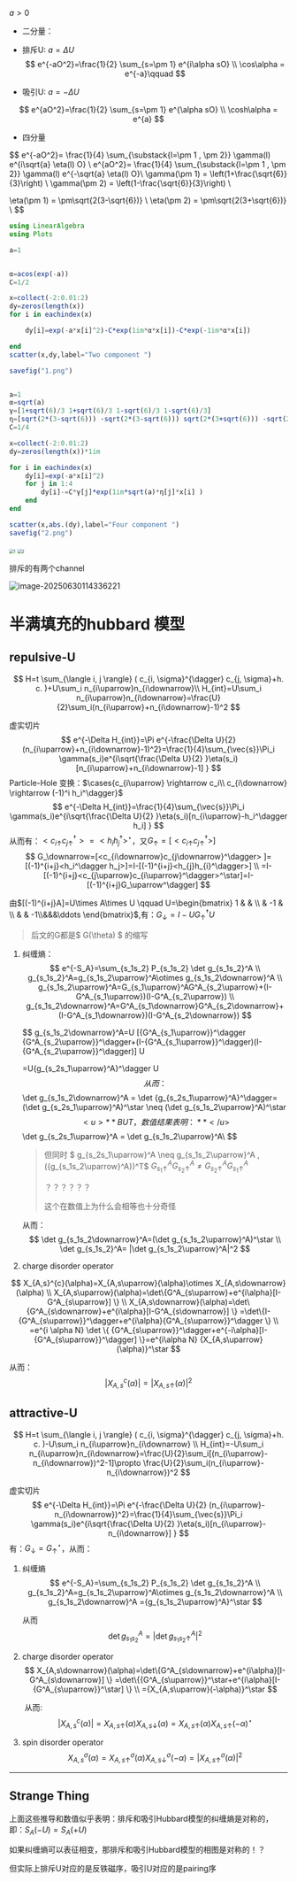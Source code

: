 $a>0$

-   二分量：

  - 排斥U: $a=\Delta U$
    $$
    e^{-aO^2}=\frac{1}{2} \sum_{s=\pm 1} e^{i\alpha sO}
    \\
    \cos\alpha = e^{-a}\qquad
    $$
  
- 吸引U: $a=-\Delta U$

$$
e^{aO^2}=\frac{1}{2} \sum_{s=\pm 1} e^{\alpha sO}
\\
\cosh\alpha = e^{a}
$$

- 四分量

$$
e^{-aO^2}=
\frac{1}{4} \sum_{\substack{l=\pm 1 , \pm 2}} \gamma(l) e^{i\sqrt{a} \eta(l) O} 
\\
e^{aO^2}=
\frac{1}{4} \sum_{\substack{l=\pm 1 , \pm 2}} \gamma(l) e^{-\sqrt{a} \eta(l) O}\\
\gamma(\pm 1) = \left(1+\frac{\sqrt{6}}{3}\right) \\
\gamma(\pm 2) = \left(1-\frac{\sqrt{6}}{3}\right) \\

\eta(\pm 1) = \pm\sqrt{2(3-\sqrt{6})} \\
\eta(\pm 2) = \pm\sqrt{2(3+\sqrt{6})} \\
$$

```julia
using LinearAlgebra
using Plots

a=1


α=acos(exp(-a))
C=1/2

x=collect(-2:0.01:2)
dy=zeros(length(x))
for i in eachindex(x)

    dy[i]=exp(-a*x[i]^2)-C*exp(1im*α*x[i])-C*exp(-1im*α*x[i])

end
scatter(x,dy,label="Two component ")

savefig("1.png")


a=1
α=sqrt(a)
γ=[1+sqrt(6)/3 1+sqrt(6)/3 1-sqrt(6)/3 1-sqrt(6)/3]
η=[sqrt(2*(3-sqrt(6))) -sqrt(2*(3-sqrt(6))) sqrt(2*(3+sqrt(6))) -sqrt(2*(3+sqrt(6)))]
C=1/4

x=collect(-2:0.01:2)
dy=zeros(length(x))*1im

for i in eachindex(x)
    dy[i]=exp(-a*x[i]^2)
    for j in 1:4
        dy[i]-=C*γ[j]*exp(1im*sqrt(a)*η[j]*x[i] )
    end
end

scatter(x,abs.(dy),label="Four component ")
savefig("2.png")

```

<img src="E:\桌面\JuliaDQMC\basic\HS\1.png" alt="1" style="zoom:50%;" />

<img src="E:\桌面\JuliaDQMC\basic\HS\2.png" alt="2" style="zoom:50%;" />

排斥的有两个channel

![image-20250630114336221](C:\Users\KAP\AppData\Roaming\Typora\typora-user-images\image-20250630114336221.png)





# 半满填充的hubbard 模型

## repulsive-U

$$
H=t \sum_{\langle i, j \rangle} ( c_{i, \sigma}^{\dagger} c_{j, \sigma}+h. c. )+U\sum_i n_{i\uparrow}n_{i\downarrow}\\
H_{int}=U\sum_i n_{i\uparrow}n_{i\downarrow}=\frac{U}{2}\sum_i(n_{i\uparrow}+n_{i\downarrow}-1)^2
$$

虚实切片
$$
e^{-\Delta H_{int}}=\Pi e^{-\frac{\Delta U}{2} (n_{i\uparrow}+n_{i\downarrow}-1)^2}=\frac{1}{4}\sum_{\vec{s}}\Pi_i \gamma(s_i)e^{i\sqrt{\frac{\Delta U}{2} }\eta(s_i)[n_{i\uparrow}+n_{i\downarrow}-1] }
$$
Particle-Hole 变换：$\cases{c_{i\uparrow} \rightarrow c_i\\ c_{i\downarrow} \rightarrow (-1)^i h_i^\dagger}$
$$
e^{-\Delta H_{int}}=\frac{1}{4}\sum_{\vec{s}}\Pi_i \gamma(s_i)e^{i\sqrt{\frac{\Delta U}{2} }\eta(s_i)[n_{i\uparrow}-h_i^\dagger h_i] }
$$
从而有：$<c_{i\uparrow}c_{j\uparrow}^\dagger>=<h_ih_j^\dagger>^\star$，又$G_\uparrow=[<c_{i\uparrow}c_{j\uparrow}^\dagger>]$
$$
G_\downarrow=[<c_{i\downarrow}c_{j\downarrow}^\dagger> ]=[(-1)^{i+j}<h_i^\dagger h_j>]=I-[(-1)^{i+j}<h_{j}h_{i}^\dagger>]
\\
=I-[(-1)^{i+j}<c_{j\uparrow}c_{i\uparrow}^\dagger>^\star]=I-[(-1)^{i+j}G_\uparrow^\dagger]
$$

由$[(-1)^{i+j}A]=U\times A\times U \qquad U=\begin{bmatrix}
1 &  & \\
 & -1 & \\ & & -1\\&&&\ddots
\end{bmatrix}$,有：$G_\downarrow=I-UG_\uparrow^\dagger U$

> 后文的G都是$ G(\theta) $ 的缩写

1. 纠缠熵：
   $$
   e^{-S_A}=\sum_{s_1s_2} P_{s_1s_2} \det g_{s_1s_2}^A
   \\
   g_{s_1s_2}^A=g_{s_1s_2\uparrow}^A\otimes g_{s_1s_2\downarrow}^A 
   \\
   g_{s_1s_2\uparrow}^A=G_{s_1\uparrow}^AG^A_{s_2\uparrow}+(I-G^A_{s_1\uparrow})(I-G^A_{s_2\uparrow}) 
   \\
   g_{s_1s_2\downarrow}^A=G^A_{s_1\downarrow}G^A_{s_2\downarrow}+(I-G^A_{s_1\downarrow})(I-G^A_{s_2\downarrow})
   $$
   

   $$
   g_{s_1s_2\downarrow}^A=U [{G^A_{s_1\uparrow}}^\dagger {G^A_{s_2\uparrow}}^\dagger+(I-{G^A_{s_1\uparrow}}^\dagger)(I-{G^A_{s_2\uparrow}}^\dagger)] U
   
   =U{g_{s_2s_1\uparrow}^A}^\dagger U
   $$
    从而：
   $$
   \det g_{s_1s_2\downarrow}^A = \det {g_{s_2s_1\uparrow}^A}^\dagger=(\det g_{s_2s_1\uparrow}^A)^\star \neq (\det g_{s_1s_2\uparrow}^A)^\star
   $$
   <u>**BUT，数值结果表明：**</u>
   $$
   \det g_{s_2s_1\uparrow}^A = \det g_{s_1s_2\uparrow}^A\\
   $$

   > 但同时 $  g_{s_2s_1\uparrow}^A \neq g_{s_1s_2\uparrow}^A , ({g_{s_1s_2\uparrow}^A})^T$  $G^A_{s_1\uparrow}G^A_{s_2\uparrow}\neq G^A_{s_2\uparrow}G^A_{s_1\uparrow}$
   >
   > ？？？？？？
   >
   > 这个在数值上为什么会相等也十分奇怪

   从而：
   $$
   \det g_{s_1s_2\downarrow}^A=(\det g_{s_1s_2\uparrow}^A)^\star
   \\
   \det g_{s_1s_2}^A= |\det g_{s_1s_2\uparrow}^A|^2
   $$

2. charge disorder operator

$$
X_{A,s}^{c}(\alpha)=X_{A,s\uparrow}(\alpha)\otimes X_{A,s\downarrow}(\alpha)
\\
X_{A,s\uparrow}(\alpha)=\det\{G^A_{s\uparrow}+e^{i\alpha}[I-G^A_{s\uparrow}] \}
\\
X_{A,s\downarrow}(\alpha)=\det\{G^A_{s\downarrow}+e^{i\alpha}[I-G^A_{s\downarrow}] \}
=\det\{I-{G^A_{s\uparrow}}^\dagger+e^{i\alpha}{G^A_{s\uparrow}}^\dagger \}
\\
=e^{i \alpha N} \det \{ {G^A_{s\uparrow}}^\dagger+e^{-i\alpha}[I-{G^A_{s\uparrow}}^\dagger] \}=e^{i\alpha N} {X_{A,s\uparrow}(\alpha)}^\star
$$

从而：
$$
|X_{A,s}^{c}(\alpha)|=|X_{A,s\uparrow}(\alpha)|^2
$$


## attractive-U

$$
H=t \sum_{\langle i, j \rangle} ( c_{i, \sigma}^{\dagger} c_{j, \sigma}+h. c. )-U\sum_i n_{i\uparrow}n_{i\downarrow}
\\
H_{int}=-U\sum_i n_{i\uparrow}n_{i\downarrow}=\frac{U}{2}\sum_i[(n_{i\uparrow}-n_{i\downarrow})^2-1]\propto  \frac{U}{2}\sum_i(n_{i\uparrow}-n_{i\downarrow})^2
$$

虚实切片
$$
e^{-\Delta H_{int}}=\Pi e^{-\frac{\Delta U}{2} (n_{i\uparrow}-n_{i\downarrow})^2}=\frac{1}{4}\sum_{\vec{s}}\Pi_i \gamma(s_i)e^{i\sqrt{\frac{\Delta U}{2} }\eta(s_i)[n_{i\uparrow}-n_{i\downarrow}] }
$$
有：$G_\downarrow=G_\uparrow^\star$，从而：

1. 纠缠熵
   $$
   e^{-S_A}=\sum_{s_1s_2} P_{s_1s_2} \det g_{s_1s_2}^A
   \\
   g_{s_1s_2}^A=g_{s_1s_2\uparrow}^A\otimes g_{s_1s_2\downarrow}^A 
   \\
   g_{s_1s_2\downarrow}^A ={g_{s_1s_2\uparrow}^A}^\star
   $$

   从而
   $$
   \det g_{s_1s_2}^A= |\det g_{s_1s_2\uparrow}^A|^2
   $$

2. charge disorder operator
   $$
   X_{A,s\downarrow}(\alpha)=\det\{G^A_{s\downarrow}+e^{i\alpha}[I-G^A_{s\downarrow}] \}
   =\det\{{G^A_{s\uparrow}}^\star+e^{i\alpha}[I-{G^A_{s\uparrow}}^\star] \}
   \\
   ={X_{A,s\uparrow}(-\alpha)}^\star
   $$
   

   ​		从而:
   $$
   |X_{A,s}^{c}(\alpha)|=X_{A,s\uparrow}(\alpha)X_{A,s\downarrow}(\alpha)=X_{A,s\uparrow}(\alpha) {X_{A,s\uparrow}(-\alpha)}^\star
   $$

3. spin disorder operator
   $$
   X_{A,s}^{\sigma}(\alpha)=X_{A,s\uparrow}^{\sigma}(\alpha)X_{A,s\downarrow}^{\sigma}(-\alpha)=|X_{A,s\uparrow}^{\sigma}(\alpha)|^2
   $$
   


-----------

## Strange Thing

上面这些推导和数值似乎表明：排斥和吸引Hubbard模型的纠缠熵是对称的，即：$S_A(-U)=S_A(+U)$

如果纠缠熵可以表征相变，那排斥和吸引Hubbard模型的相图是对称的！？

但实际上排斥U对应的是反铁磁序，吸引U对应的是pairing序
